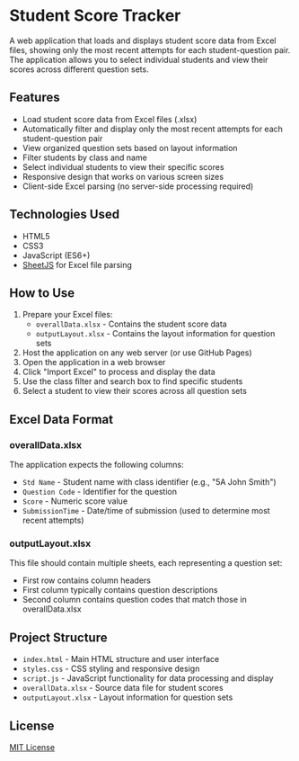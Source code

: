 # Student Score Tracker

A web application that loads and displays student score data from Excel files, showing only the most recent attempts for each student-question pair. The application allows you to select individual students and view their scores across different question sets.

## Features

- Load student score data from Excel files (.xlsx)
- Automatically filter and display only the most recent attempts for each student-question pair
- View organized question sets based on layout information
- Filter students by class and name
- Select individual students to view their specific scores
- Responsive design that works on various screen sizes
- Client-side Excel parsing (no server-side processing required)

## Technologies Used

- HTML5
- CSS3
- JavaScript (ES6+)
- [SheetJS](https://sheetjs.com/) for Excel file parsing

## How to Use

1. Prepare your Excel files:
   - `overallData.xlsx` - Contains the student score data
   - `outputLayout.xlsx` - Contains the layout information for question sets
2. Host the application on any web server (or use GitHub Pages)
3. Open the application in a web browser
4. Click "Import Excel" to process and display the data
5. Use the class filter and search box to find specific students
6. Select a student to view their scores across all question sets

## Excel Data Format

### overallData.xlsx
The application expects the following columns:
- `Std Name` - Student name with class identifier (e.g., "5A John Smith")
- `Question Code` - Identifier for the question
- `Score` - Numeric score value
- `SubmissionTime` - Date/time of submission (used to determine most recent attempts)

### outputLayout.xlsx
This file should contain multiple sheets, each representing a question set:
- First row contains column headers
- First column typically contains question descriptions
- Second column contains question codes that match those in overallData.xlsx

## Project Structure

- `index.html` - Main HTML structure and user interface
- `styles.css` - CSS styling and responsive design
- `script.js` - JavaScript functionality for data processing and display
- `overallData.xlsx` - Source data file for student scores
- `outputLayout.xlsx` - Layout information for question sets

## License

[MIT License](LICENSE)